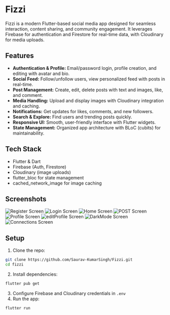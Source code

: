 # Fizzi

Fizzi is a modern Flutter-based social media app designed for seamless interaction, content sharing, and community engagement. It leverages Firebase for authentication and Firestore for real-time data, with Cloudinary for media uploads.

## Features

* **Authentication & Profile:** Email/password login, profile creation, and editing with avatar and bio.
* **Social Feed:** Follow/unfollow users, view personalized feed with posts in real-time.
* **Post Management:** Create, edit, delete posts with text and images, like, and comment.
* **Media Handling:** Upload and display images with Cloudinary integration and caching.
* **Notifications:** Get updates for likes, comments, and new followers.
* **Search & Explore:** Find users and trending posts quickly.
* **Responsive UI:** Smooth, user-friendly interface with Flutter widgets.
* **State Management:** Organized app architecture with BLoC (cubits) for maintainability.

## Tech Stack

* Flutter & Dart
* Firebase (Auth, Firestore)
* Cloudinary (image uploads)
* flutter\_bloc for state management
* cached\_network\_image for image caching

## Screenshots

![Register Screen](assets/screenshots/register.jpg)
![Login Screen](assets/screenshots/login.jpg)
![Home Screen](assets/screenshots/home.jpg)
![POST Screen](assets/screenshots/createpost.jpg)
![Profile Screen](assets/screenshots/profile.jpg)
![editProfile Screen](assets/screenshots/editprofile.jpg)
![DarkMode Screen](assets/screenshots/darkmode.jpg)
![Connections Screen](assets/screenshots/connections.jpg)

## Setup

1. Clone the repo:

```bash
git clone https://github.com/Saurav-KumarSingh/Fizzi.git
cd fizzi
```

2. Install dependencies:

```bash
flutter pub get
```

3. Configure Firebase and Cloudinary credentials in `.env`
4. Run the app:

```bash
flutter run
```


